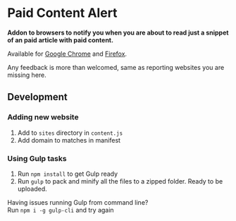 # Paid Content Alert

**Addon to browsers to notify you when you are about to read just a snippet of an paid article with paid content.**

Available for [Google Chrome](https://chrome.google.com/webstore/detail/paid-content-alert/hnagmphbnaloflgnhkkbniknbpmlackl) and [Firefox](https://addons.mozilla.org/en-US/firefox/addon/paid-content-alert/).

Any feedback is more than welcomed, same as reporting websites you are missing here.

## Development
### Adding new website
1. Add to `sites` directory in `content.js`
2. Add domain to matches in manifest

### Using Gulp tasks
1. Run `npm install` to get Gulp ready
2. Run `gulp` to pack and minify all the files to a zipped folder. Ready to be uploaded.

Having issues running Gulp from command line?  
Run `npm i -g gulp-cli` and try again